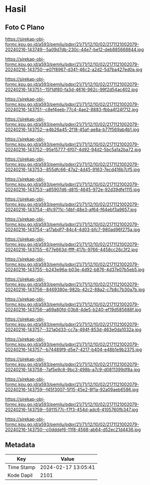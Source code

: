 # Hasil

## Foto C Plano

https://sirekap-obj-formc.kpu.go.id/a593/pemilu/pdpr/21/71/12/10/02/2171121002079-20240216-143749--5a09d7db-230c-44e7-be12-deb885668844.jpg

https://sirekap-obj-formc.kpu.go.id/a593/pemilu/pdpr/21/71/12/10/02/2171121002079-20240216-143750--e07f8967-d341-46c2-a2d2-5d7ba427ed0a.jpg

https://sirekap-obj-formc.kpu.go.id/a593/pemilu/pdpr/21/71/12/10/02/2171121002079-20240216-143751--15f1df80-fa3d-4616-962c-99f2d54ac402.jpg

https://sirekap-obj-formc.kpu.go.id/a593/pemilu/pdpr/21/71/12/10/02/2171121002079-20240216-143751--c8ef4eeb-77c4-4ae2-8883-fbba4f24f712.jpg

https://sirekap-obj-formc.kpu.go.id/a593/pemilu/pdpr/21/71/12/10/02/2171121002079-20240216-143752--e4b26a45-2f18-45af-ae8a-b77f569ab4b1.jpg

https://sirekap-obj-formc.kpu.go.id/a593/pemilu/pdpr/21/71/12/10/02/2171121002079-20240216-143752--95e15777-6f07-4d92-94d2-5bc5a1a2ba72.jpg

https://sirekap-obj-formc.kpu.go.id/a593/pemilu/pdpr/21/71/12/10/02/2171121002079-20240216-143753--855dfc66-47a2-4d45-9163-7ecd416b7cf5.jpg

https://sirekap-obj-formc.kpu.go.id/a593/pemilu/pdpr/21/71/12/10/02/2171121002079-20240216-143753--a85907d6-d815-4645-972e-92d39dfe1115.jpg

https://sirekap-obj-formc.kpu.go.id/a593/pemilu/pdpr/21/71/12/10/02/2171121002079-20240216-143754--4fc9711c-14bf-48e3-af64-f64ebf3a9657.jpg

https://sirekap-obj-formc.kpu.go.id/a593/pemilu/pdpr/21/71/12/10/02/2171121002079-20240216-143754--a17abdf7-84c4-4d03-bfc7-980ad96f275a.jpg

https://sirekap-obj-formc.kpu.go.id/a593/pemilu/pdpr/21/71/12/10/02/2171121002079-20240216-143755--677e663d-ffff-417b-9766-4458cc26c3f2.jpg

https://sirekap-obj-formc.kpu.go.id/a593/pemilu/pdpr/21/71/12/10/02/2171121002079-20240216-143755--b243e96a-b03e-4d92-b876-4d37e07b5eb5.jpg

https://sirekap-obj-formc.kpu.go.id/a593/pemilu/pdpr/21/71/12/10/02/2171121002079-20240216-143756--8469380e-982b-42c2-88a2-c7b8c7b30a7b.jpg

https://sirekap-obj-formc.kpu.go.id/a593/pemilu/pdpr/21/71/12/10/02/2171121002079-20240216-143756--a69a80fd-03b8-4de5-b240-ef19d585688f.jpg

https://sirekap-obj-formc.kpu.go.id/a593/pemilu/pdpr/21/71/12/10/02/2171121002079-20240216-143757--321a0d33-cc7a-494f-853d-463e0da1032a.jpg

https://sirekap-obj-formc.kpu.go.id/a593/pemilu/pdpr/21/71/12/10/02/2171121002079-20240216-143757--b74489f9-d5e7-4217-b404-e48b1e9b2375.jpg

https://sirekap-obj-formc.kpu.go.id/a593/pemilu/pdpr/21/71/12/10/02/2171121002079-20240216-143758--7af5e9c8-9bc3-498b-a7c9-d0811399df8a.jpg

https://sirekap-obj-formc.kpu.go.id/a593/pemilu/pdpr/21/71/12/10/02/2171121002079-20240216-143759--f45f3007-5f15-45e2-8f1a-92a09aeb6586.jpg

https://sirekap-obj-formc.kpu.go.id/a593/pemilu/pdpr/21/71/12/10/02/2171121002079-20240216-143759--5911577c-f7f3-454d-adc6-4105760fb347.jpg

https://sirekap-obj-formc.kpu.go.id/a593/pemilu/pdpr/21/71/12/10/02/2171121002079-20240216-143750--c0dddef6-11f8-4568-ab64-d52ec21d4436.jpg


## Metadata

| Key        | Value               |
| ---------- | ------------------- |
| Time Stamp | 2024-02-17 13:05:41 |
| Kode Dapil | 2101                |



